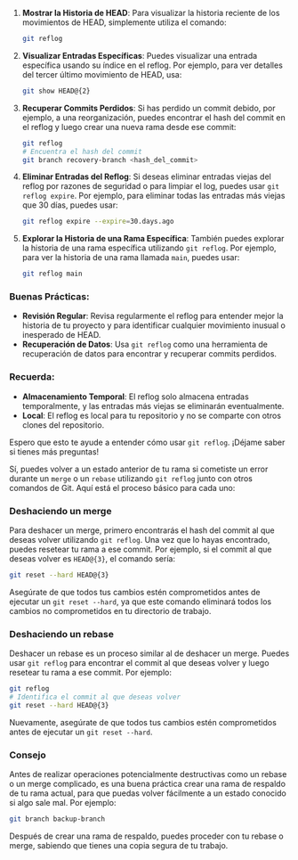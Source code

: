 
1. **Mostrar la Historia de HEAD**: Para visualizar la historia reciente de los movimientos de HEAD, simplemente utiliza el comando:

   ```sh
   git reflog
   ```

2. **Visualizar Entradas Específicas**: Puedes visualizar una entrada específica usando su índice en el reflog. Por ejemplo, para ver detalles del tercer último movimiento de HEAD, usa:

   ```sh
   git show HEAD@{2}
   ```

3. **Recuperar Commits Perdidos**: Si has perdido un commit debido, por ejemplo, a una reorganización, puedes encontrar el hash del commit en el reflog y luego crear una nueva rama desde ese commit:

   ```sh
   git reflog
   # Encuentra el hash del commit
   git branch recovery-branch <hash_del_commit>
   ```

4. **Eliminar Entradas del Reflog**: Si deseas eliminar entradas viejas del reflog por razones de seguridad o para limpiar el log, puedes usar `git reflog expire`. Por ejemplo, para eliminar todas las entradas más viejas que 30 días, puedes usar:

   ```sh
   git reflog expire --expire=30.days.ago
   ```

5. **Explorar la Historia de una Rama Específica**: También puedes explorar la historia de una rama específica utilizando `git reflog`. Por ejemplo, para ver la historia de una rama llamada `main`, puedes usar:

   ```sh
   git reflog main
   ```

### Buenas Prácticas:

- **Revisión Regular**: Revisa regularmente el reflog para entender mejor la historia de tu proyecto y para identificar cualquier movimiento inusual o inesperado de HEAD.
- **Recuperación de Datos**: Usa `git reflog` como una herramienta de recuperación de datos para encontrar y recuperar commits perdidos.

### Recuerda:

- **Almacenamiento Temporal**: El reflog solo almacena entradas temporalmente, y las entradas más viejas se eliminarán eventualmente.
- **Local**: El reflog es local para tu repositorio y no se comparte con otros clones del repositorio.

Espero que esto te ayude a entender cómo usar `git reflog`. ¡Déjame saber si tienes más preguntas!


Sí, puedes volver a un estado anterior de tu rama si cometiste un error durante un `merge` o un `rebase` utilizando `git reflog` junto con otros comandos de Git. Aquí está el proceso básico para cada uno:

### Deshaciendo un merge

Para deshacer un merge, primero encontrarás el hash del commit al que deseas volver utilizando `git reflog`. Una vez que lo hayas encontrado, puedes resetear tu rama a ese commit. Por ejemplo, si el commit al que deseas volver es `HEAD@{3}`, el comando sería:

```sh
git reset --hard HEAD@{3}
```

Asegúrate de que todos tus cambios estén comprometidos antes de ejecutar un `git reset --hard`, ya que este comando eliminará todos los cambios no comprometidos en tu directorio de trabajo.

### Deshaciendo un rebase

Deshacer un rebase es un proceso similar al de deshacer un merge. Puedes usar `git reflog` para encontrar el commit al que deseas volver y luego resetear tu rama a ese commit. Por ejemplo:

```sh
git reflog
# Identifica el commit al que deseas volver
git reset --hard HEAD@{3}
```

Nuevamente, asegúrate de que todos tus cambios estén comprometidos antes de ejecutar un `git reset --hard`.

### Consejo

Antes de realizar operaciones potencialmente destructivas como un rebase o un merge complicado, es una buena práctica crear una rama de respaldo de tu rama actual, para que puedas volver fácilmente a un estado conocido si algo sale mal. Por ejemplo:

```sh
git branch backup-branch
```

Después de crear una rama de respaldo, puedes proceder con tu rebase o merge, sabiendo que tienes una copia segura de tu trabajo.